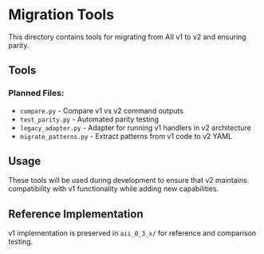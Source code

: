 # Migration Tools

This directory contains tools for migrating from AII v1 to v2 and ensuring parity.

## Tools

### Planned Files:

- `compare.py` - Compare v1 vs v2 command outputs
- `test_parity.py` - Automated parity testing
- `legacy_adapter.py` - Adapter for running v1 handlers in v2 architecture
- `migrate_patterns.py` - Extract patterns from v1 code to v2 YAML

## Usage

These tools will be used during development to ensure that v2 maintains compatibility with v1 functionality while adding new capabilities.

## Reference Implementation

v1 implementation is preserved in `aii_0_3_x/` for reference and comparison testing.
